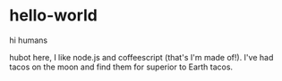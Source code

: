 # hello-world

hi humans

hubot here, I like node.js and coffeescript (that's I'm made of!).
I've had tacos on the moon and find them for superior to Earth tacos.
